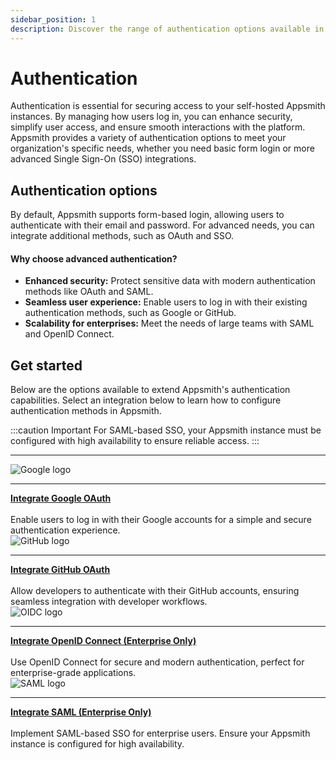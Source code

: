 ```yaml
---
sidebar_position: 1
description: Discover the range of authentication options available in Appsmith. Learn how to enhance security and improve user experience with Single Sign-On (SSO), OAuth, and more.
---
```


# Authentication

Authentication is essential for securing access to your self-hosted Appsmith instances. By managing how users log in, you can enhance security, simplify user access, and ensure smooth interactions with the platform. Appsmith provides a variety of authentication options to meet your organization's specific needs, whether you need basic form login or more advanced Single Sign-On (SSO) integrations.

## Authentication options

By default, Appsmith supports form-based login, allowing users to authenticate with their email and password. For advanced needs, you can integrate additional methods, such as OAuth and SSO.

#### Why choose advanced authentication?

- **Enhanced security:** Protect sensitive data with modern authentication methods like OAuth and SAML.
- **Seamless user experience:** Enable users to log in with their existing authentication methods, such as Google or GitHub.
- **Scalability for enterprises:** Meet the needs of large teams with SAML and OpenID Connect.

## Get started

Below are the options available to extend Appsmith's authentication capabilities. Select an integration below to learn how to configure authentication methods in Appsmith.

:::caution Important 
For SAML-based SSO, your Appsmith instance must be configured with high availability to ensure reliable access.
:::

---

<div className="containerGridSampleApp">
   <div className="containerColumnSampleApp columnGrid column-one">
   <div className="containerCol">
            <img className="containerImage containerImgDimensions" src="/img/authentication-google.png" alt="Google logo"/>
        </div> <hr className="gradient-hr"/>
      <div className="containerCol">
         <b><a href="/getting-started/setup/instance-configuration/authentication/google-login">Integrate Google OAuth</a></b>
      </div>
      <br/>
      <div className="containerDescription">
         Enable users to log in with their Google accounts for a simple and secure authentication experience.
      </div>
   </div>

   <div className="containerColumnSampleApp columnGrid column-two">
   <div className="containerCol">
            <img className="containerImage containerImgDimensions" src="/img/authentication-github.png" alt="GitHub logo"/>
        </div> <hr className="gradient-hr"/>
      <div className="containerCol">
         <b><a href="/getting-started/setup/instance-configuration/authentication/github-login">Integrate GitHub OAuth</a></b>
      </div>
      <br/>
      <div className="containerDescription">
         Allow developers to authenticate with their GitHub accounts, ensuring seamless integration with developer workflows.
      </div>
   </div>

</div>

<div className="containerGridSampleApp">

   <div className="containerColumnSampleApp columnGrid column-one">
   <div className="containerCol">
            <img className="containerImage containerImgDimensions" src="/img/authentication-oidc.svg" alt="OIDC logo"/>
        </div> <hr className="gradient-hr"/>
      <div className="containerCol">
         <b><a href="/getting-started/setup/instance-configuration/authentication/openid-connect-oidc">Integrate OpenID Connect (Enterprise Only)</a></b>
      </div>
      <br/>
      <div className="containerDescription">
         Use OpenID Connect for secure and modern authentication, perfect for enterprise-grade applications.
      </div>
   </div>

   <div className="containerColumnSampleApp columnGrid column-two">
   <div className="containerCol">
            <img className="containerImage containerImgDimensions" src="/img/authentication-saml.svg" alt="SAML logo"/>
        </div> <hr className="gradient-hr"/>
      <div className="containerCol">
         <b><a href="/getting-started/setup/instance-configuration/authentication/security-assertion-markup-language-saml">Integrate SAML (Enterprise Only)</a></b>
      </div>
      <br/>
      <div className="containerDescription">
         Implement SAML-based SSO for enterprise users. Ensure your Appsmith instance is configured for high availability.
      </div>
   </div>

</div>
